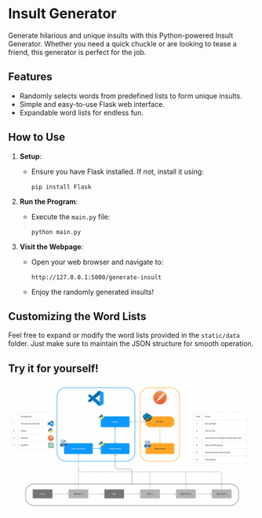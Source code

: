 
# Insult Generator

Generate hilarious and unique insults with this Python-powered Insult Generator. Whether you need a quick chuckle or are looking to tease a friend, this generator is perfect for the job.

## Features

- Randomly selects words from predefined lists to form unique insults.
- Simple and easy-to-use Flask web interface.
- Expandable word lists for endless fun.

## How to Use

1. **Setup**:
   - Ensure you have Flask installed. If not, install it using:
     ```
     pip install Flask
     ```

2. **Run the Program**:
   - Execute the `main.py` file:
     ```
     python main.py
     ```

3. **Visit the Webpage**:
   - Open your web browser and navigate to:
     ```
     http://127.0.0.1:5000/generate-insult
     ```
   - Enjoy the randomly generated insults!

## Customizing the Word Lists

Feel free to expand or modify the word lists provided in the `static/data` folder. Just make sure to maintain the JSON structure for smooth operation.

## Try it for yourself!

![Screenshot of the Insult Generator](screenshot.png)
